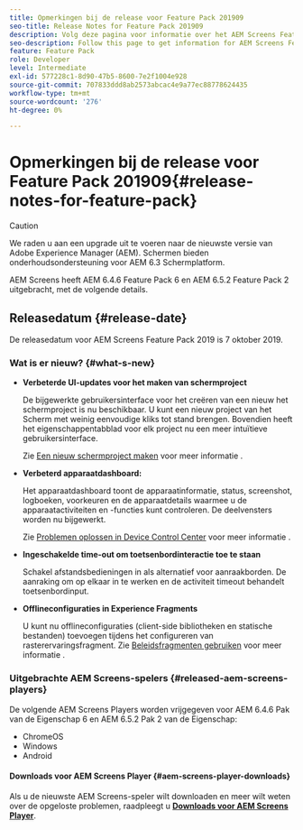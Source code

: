 ```yaml
---
title: Opmerkingen bij de release voor Feature Pack 201909
seo-title: Release Notes for Feature Pack 201909
description: Volg deze pagina voor informatie over het AEM Screens Feature Pack 201909, uitgebracht op 31 juli 2019.
seo-description: Follow this page to get information for AEM Screens Feature Pack 201909 released on October 07, 2019.
feature: Feature Pack
role: Developer
level: Intermediate
exl-id: 577228c1-8d90-47b5-8600-7e2f1004e928
source-git-commit: 707833ddd8ab2573abcac4e9a77ec88778624435
workflow-type: tm+mt
source-wordcount: '276'
ht-degree: 0%

---
```


# Opmerkingen bij de release voor Feature Pack 201909{#release-notes-for-feature-pack}

>[!CAUTION]
>
>We raden u aan een upgrade uit te voeren naar de nieuwste versie van Adobe Experience Manager (AEM). Schermen bieden onderhoudsondersteuning voor AEM 6.3 Schermplatform.

AEM Screens heeft AEM 6.4.6 Feature Pack 6 en AEM 6.5.2 Feature Pack 2 uitgebracht, met de volgende details.

## Releasedatum {#release-date}

De releasedatum voor AEM Screens Feature Pack 2019 is 7 oktober 2019.

### Wat is er nieuw? {#what-s-new}

* **Verbeterde UI-updates voor het maken van schermproject**

   De bijgewerkte gebruikersinterface voor het creëren van een nieuw het schermproject is nu beschikbaar. U kunt een nieuw project van het Scherm met weinig eenvoudige kliks tot stand brengen. Bovendien heeft het eigenschappentabblad voor elk project nu een meer intuïtieve gebruikersinterface.

   Zie [Een nieuw schermproject maken](creating-a-screens-project.md) voor meer informatie .

* **Verbeterd apparaatdashboard:**

   Het apparaatdashboard toont de apparaatinformatie, status, screenshot, logboeken, voorkeuren en de apparaatdetails waarmee u de apparaatactiviteiten en -functies kunt controleren. De deelvensters worden nu bijgewerkt.

   Zie [Problemen oplossen in Device Control Center](monitoring-screens.md) voor meer informatie .

* **Ingeschakelde time-out om toetsenbordinteractie toe te staan**

   Schakel afstandsbedieningen in als alternatief voor aanraakborden. De aanraking om op elkaar in te werken en de activiteit timeout behandelt toetsenbordinput.

* **Offlineconfiguraties in Experience Fragments**

   U kunt nu offlineconfiguraties (client-side bibliotheken en statische bestanden) toevoegen tijdens het configureren van rasterervaringsfragment.
Zie [Beleidsfragmenten gebruiken](experience-fragments-in-screens.md) voor meer informatie .

### Uitgebrachte AEM Screens-spelers {#released-aem-screens-players}

De volgende AEM Screens Players worden vrijgegeven voor AEM 6.4.6 Pak van de Eigenschap 6 en AEM 6.5.2 Pak 2 van de Eigenschap:

* ChromeOS
* Windows
* Android

#### Downloads voor AEM Screens Player  {#aem-screens-player-downloads}

Als u de nieuwste AEM Screens-speler wilt downloaden en meer wilt weten over de opgeloste problemen, raadpleegt u [**Downloads voor AEM Screens Player**](https://download.macromedia.com/screens/).
